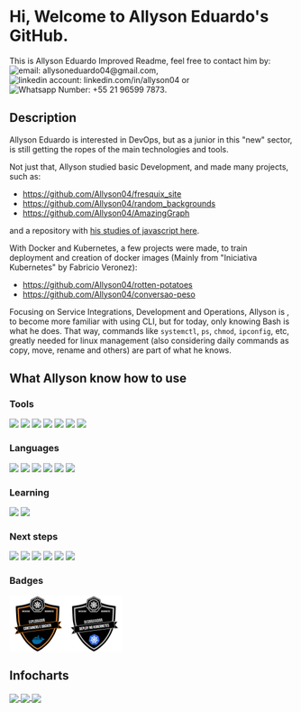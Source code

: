 # Hi, Welcome to Allyson Eduardo's GitHub.</h1>
  
This is Allyson Eduardo Improved Readme, feel free to contact him by: ![email: allysoneduardo04@gmail.com](https://img.shields.io/badge/email-allysoneduardo04@gmail.com-blue?logo=gmail), ![linkedin account: linkedin.com/in/allyson04](https://img.shields.io/badge/linkedin-in/allyson04-green?logo=linkedin) or ![Whatsapp Number: +55 21 96599 7873](https://img.shields.io/badge/whatsapp-+55%2021%2096599%207873-white?logo=whatsapp).

## Description

Allyson Eduardo is interested in DevOps, but as a junior in this "new" sector, is still getting the ropes of the main technologies and tools.

Not just that, Allyson studied basic Development, and made many projects, such as:
- https://github.com/Allyson04/fresquix_site
- https://github.com/Allyson04/random_backgrounds
- https://github.com/Allyson04/AmazingGraph

and a repository with [his studies of javascript here](https://github.com/Allyson04/learning_javascript).

With Docker and Kubernetes, a few projects were made, to train deployment and creation of docker images (Mainly from "Iniciativa Kubernetes" by Fabricio Veronez):
- https://github.com/Allyson04/rotten-potatoes
- https://github.com/Allyson04/conversao-peso

Focusing on Service Integrations, Development and Operations, Allyson is , to become more familiar with using CLI, but for today, only knowing Bash is what he does. That way, commands like `systemctl`, `ps`, `chmod`, `ipconfig`, etc, greatly needed for linux management (also considering daily commands as copy, move, rename and others) are part of what he knows.

## What Allyson know how to use

### Tools
  
![](https://img.shields.io/badge/docker-lightgrey?logo=docker)
![](https://img.shields.io/badge/github-blue?logo=github)
![](https://img.shields.io/badge/Git-lightgrey?logo=git)
![](https://img.shields.io/badge/PostgreSQL-brightgreen?logo=postgresql)
![](https://img.shields.io/badge/Azure-blue?logo=azure-devops)
![](https://img.shields.io/badge/Vim-green?logo=vim)
![](https://img.shields.io/badge/Manjaro%20User-blue?logo=manjaro)

### Languages
  
![](https://img.shields.io/badge/Python-green?logo=python)
![](https://img.shields.io/badge/GNU-Bash-black?logo=gnubash)
![](https://img.shields.io/badge/HTML5-lightblue?logo=html5)
![](https://img.shields.io/badge/Javascript-gray?logo=javascript)
![](https://img.shields.io/badge/CSS3-blue?logo=css3)
![](https://img.shields.io/badge/Selenium-white?logo=selenium)

### Learning

![](https://img.shields.io/badge/WSO2-orange?logo=WSO2)
![](https://img.shields.io/badge/SQL-black?logo=sql)

### Next steps

![](https://img.shields.io/badge/Jenkins-white?logo=jenkins)
![](https://img.shields.io/badge/Reinforce%20Kubernetes-red?logo=kubernetes)
![](https://img.shields.io/badge/Elastic%20search-black?logo=elasticsearch)
![](https://img.shields.io/badge/Logstash-blue?logo=logstash)
![](https://img.shields.io/badge/Kibana-red?logo=kibana)
![](https://img.shields.io/badge/Arch%20Linux-black?logo=archlinux)


### Badges

<section id="badges" style="display: flex; flex-direction: row">
    <img src="./assets/badges/Iniciativa Kubernetes - Explorador - Containers e Docker - 2021-09-29.png" alt="Iniciativa Kubernetes - Containers e Docker" style="width: 100px;">
    <img src="./assets/badges/Iniciativa Kubernetes - Desbravador - Deploy no Kubernetes - 2021-10-04.png" alt="Iniciativa Kubernetes - Deploy no Kubernetes" style="width: 100px;">
</section>


## Infocharts

<!--
<a href="https://github.com/allyson04/github-readme-stats">
  <img align="center" src="https://github-readme-stats.vercel.app/api?username=allyson04&layout=compact&&bg_color=42,0a0f0b,230002&title_color=b5332e&icon_color=E0AA3E&text_color=bf4a3f&border_color=c04e37&count_private=true" />
</a>
<a href="https://github.com/allyson04/convoychat">
  <img align="center" src="https://github-readme-stats.vercel.app/api/top-langs/?username=allyson04&layout=compact&&bg_color=42,0a0f0b,230002&title_color=b5332e&icon_color=E0AA3E&text_color=bf4a3f&border_color=c04e37" />
</a>

![Allyson Eduardo's GitHub stats](https://github-readme-stats.vercel.app/api?username=allyson04&show_icons=true&bg_color=0a0f0b&title_color=b5332e&icon_color=E0AA3E&text_color=bf4a3f&border_color=c04e37)
![Allyson Eduardo's Most used languages](https://github-readme-stats.vercel.app/api/top-langs/?username=allyson04&layout=compact)

<a href="https://github.com/allyson04>
  <img src="https://github-readme-streak-stats.herokuapp.com?user=allyson04&theme=highcontrast&date_format=j%20M%5B%20Y%5D&background=0A0F0B&fire=DD2727&stroke=C04E37&sideNums=BF4A3F&currStreakLabel=BF4A3F&border=C04E37&sideLabels=B5332E&dates=E0AA3E" alt="allyson04" />
</a>


[![GitHub Streak](https://github-readme-streak-stats.herokuapp.com?user=allyson04&theme=highcontrast&date_format=j%20M%5B%20Y%5D&background=0A0F0B&fire=DD2727&stroke=C04E37&sideNums=BF4A3F&currStreakLabel=BF4A3F&border=C04E37&sideLabels=B5332E&dates=E0AA3E)](https://git.io/streak-stats)
-->

<a href="https://github.com/allyson04">
  <img align="center" src="https://github-readme-stats.vercel.app/api?username=allyson04&show_icons=true&bg_color=0a0f0b&title_color=b5332e&icon_color=E0AA3E&text_color=bf4a3f&border_color=c04e37&count_private=true" />
</a>
<a href="">
  <img align="center" src="https://github-readme-streak-stats.herokuapp.com?user=allyson04&theme=highcontrast&date_format=j%20M%5B%20Y%5D&background=0A0F0B&fire=DD2727&stroke=C04E37&sideNums=BF4A3F&currStreakLabel=BF4A3F&border=C04E37&sideLabels=B5332E&dates=E0AA3E" />
</a>
<a href="https://github.com/allyson04">
  <img align="center" src="https://github-readme-stats.vercel.app/api/top-langs/?username=allyson04&layout=compact&&bg_color=0a0f0b&title_color=b5332e&icon_color=E0AA3E&text_color=bf4a3f&border_color=c04e37" />
</a>


